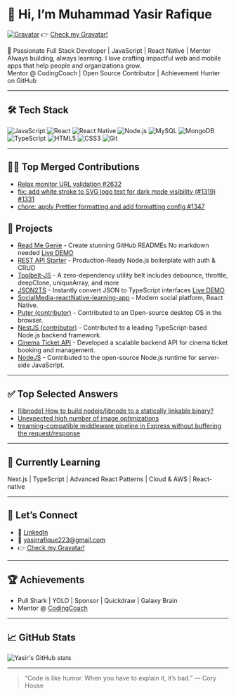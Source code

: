 # 👋 Hi, I’m Muhammad Yasir Rafique

[![Gravatar](https://www.gravatar.com/avatar/c0d6dd387d16d146104c6ffdb730f099?s=120)](https://gravatar.com/inventivec0d6dd387d)
👉 [Check my Gravatar!](https://gravatar.com/inventivec0d6dd387d)


🚀 Passionate Full Stack Developer | JavaScript | React Native | Mentor  
Always building, always learning. I love crafting impactful web and mobile apps that help people and organizations grow.  
Mentor @ CodingCoach | Open Source Contributor | Achievement Hunter on GitHub

---

## 🛠️ Tech Stack

![JavaScript](https://img.shields.io/badge/-JavaScript-black?style=flat-square&logo=javascript)
![React](https://img.shields.io/badge/-React-black?style=flat-square&logo=react)
![React Native](https://img.shields.io/badge/-React%20Native-black?style=flat-square&logo=react)
![Node.js](https://img.shields.io/badge/-Node.js-black?style=flat-square&logo=node.js)
![MySQL](https://img.shields.io/badge/-MySQL-black?style=flat-square&logo=mysql)
![MongoDB](https://img.shields.io/badge/-MongoDB-black?style=flat-square&logo=mongodb)
![TypeScript](https://img.shields.io/badge/-TypeScript-black?style=flat-square&logo=typescript)
![HTML5](https://img.shields.io/badge/-HTML5-black?style=flat-square&logo=html5)
![CSS3](https://img.shields.io/badge/-CSS3-black?style=flat-square&logo=css3)
![Git](https://img.shields.io/badge/-Git-black?style=flat-square&logo=git)
<!-- Add more as you like -->

---

## 🧑‍💻 Top Merged Contributions
- [Relax monitor URL validation #2632](https://github.com/bluewave-labs/Checkmate/pull/2632)
- [fix: add white stroke to SVG logo text for dark mode visibility (#1319) #1331](https://github.com/sindresorhus/awesome-nodejs/pull/1331)
- [chore: apply Prettier formatting and add formatting config #1347](https://github.com/HeyPuter/puter/pull/1347)


## 🚩 Projects

- [Read Me Genie](https://github.com/Yasir-Rafique/readmegenie) - Create stunning GitHub READMEs No markdown needed  [Live DEMO](https://read-me-genie.netlify.app/)
- [REST API Starter](https://github.com/Yasir-Rafique/rest-api-starter) - Production-Ready Node.js boilerplate with auth & CRUD
- [Toolbelt-JS](https://github.com/Yasir-Rafique/toolbelt-js) - A zero-dependency utility belt includes debounce, throttle, deepClone, uniqueArray, and more
- [JSON2TS](https://github.com/Yasir-Rafique/json2ts) - Instantly convert JSON to TypeScript interfaces   [Live DEMO](https://json2ts-ashy.vercel.app/)
- [SocialMedia-reactNative-learning-app](https://github.com/Yasir-Rafique/SocialMedia-reactNative-learning-app) - Modern social platform, React Native.
- [Puter (contributor)](https://github.com/Yasir-Rafique/puter) - Contributed to an Open-source desktop OS in the browser.
- [NestJS (contributor)](https://github.com/Yasir-Rafique/nest) - Contributed to a leading TypeScript-based Node.js backend framework.
- [Cinema Ticket API](https://github.com/Yasir-Rafique/Cinema-Ticket-Solution) - Developed a scalable backend API for cinema ticket booking and management.
- [NodeJS](https://github.com/Yasir-Rafique/node)  - Contributed to the open-source Node.js runtime for server-side JavaScript.

---

## ✅ Top Selected Answers
- [[libnode] How to build nodejs/libnode to a statically linkable binary?](https://github.com/orgs/nodejs/discussions/4560)
- [Unexpected high number of image optimizations](https://github.com/vercel/next.js/discussions/81893)
- [treaming-compatible middleware pipeline in Express without buffering the request/response](https://github.com/expressjs/express/discussions/6686)

---

## 🌱 Currently Learning

Next.js | TypeScript | Advanced React Patterns | Cloud & AWS | React-native

---

## 💬 Let’s Connect

- 🔗 [LinkedIn](https://www.linkedin.com/in/yasir-rafique/)
- 📩 [yasirrafique223@gmail.com](mailto:yasirrafique06@gmail.com)
- 👉 [Check my Gravatar!](https://gravatar.com/inventivec0d6dd387d)

---

## 🏆 Achievements

- Pull Shark | YOLO | Sponsor | Quickdraw | Galaxy Brain
- Mentor @ [CodingCoach](https://mentors.codingcoach.io/u/6875f3e1f7dfb4f5094d73dc)

---

## 📈 GitHub Stats

![Yasir's GitHub stats](https://github-readme-stats.vercel.app/api?username=Yasir-Rafique&show_icons=true&theme=radical)

---

> “Code is like humor. When you have to explain it, it’s bad.” — Cory House

